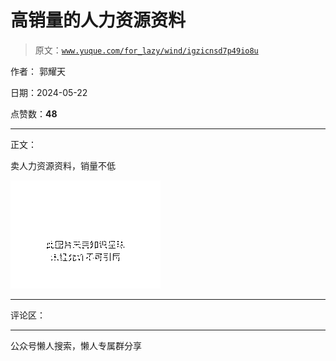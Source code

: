 # 高销量的人力资源资料

> 原文：[`www.yuque.com/for_lazy/wind/igzicnsd7p49io8u`](https://www.yuque.com/for_lazy/wind/igzicnsd7p49io8u)

作者： 郭耀天

日期：2024-05-22

点赞数：**48**

* * *

正文：

卖人力资源资料，销量不低

![](img/3d9ffcfa49d996d1c323d0ee2b051697.png)

* * *

评论区：

* * *

公众号懒人搜索，懒人专属群分享